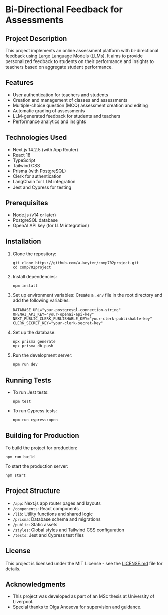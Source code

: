 # Bi-Directional Feedback for Assessments

## Project Description
This project implements an online assessment platform with bi-directional feedback using Large Language Models (LLMs). It aims to provide personalized feedback to students on their performance and insights to teachers based on aggregate student performance.

## Features
- User authentication for teachers and students
- Creation and management of classes and assessments
- Multiple-choice question (MCQ) assessment creation and editing
- Automatic grading of assessments
- LLM-generated feedback for students and teachers
- Performance analytics and insights

## Technologies Used
- Next.js 14.2.5 (with App Router)
- React 18
- TypeScript
- Tailwind CSS
- Prisma (with PostgreSQL)
- Clerk for authentication
- LangChain for LLM integration
- Jest and Cypress for testing

## Prerequisites
- Node.js (v14 or later)
- PostgreSQL database
- OpenAI API key (for LLM integration)

## Installation

1. Clone the repository:
   ```
   git clone https://github.com/a-keyter/comp702project.git
   cd comp702project
   ```

2. Install dependencies:
   ```
   npm install
   ```

3. Set up environment variables:
   Create a `.env` file in the root directory and add the following variables:
   ```
   DATABASE_URL="your-postgresql-connection-string"
   OPENAI_API_KEY="your-openai-api-key"
   NEXT_PUBLIC_CLERK_PUBLISHABLE_KEY="your-clerk-publishable-key"
   CLERK_SECRET_KEY="your-clerk-secret-key"
   ```

4. Set up the database:
   ```
   npx prisma generate
   npx prisma db push
   ```

5. Run the development server:
   ```
   npm run dev
   ```

## Running Tests
- To run Jest tests:
  ```
  npm test
  ```

- To run Cypress tests:
  ```
  npm run cypress:open
  ```

## Building for Production
To build the project for production:
```
npm run build
```

To start the production server:
```
npm start
```

## Project Structure
- `/app`: Next.js app router pages and layouts
- `/components`: React components
- `/lib`: Utility functions and shared logic
- `/prisma`: Database schema and migrations
- `/public`: Static assets
- `/styles`: Global styles and Tailwind CSS configuration
- `/tests`: Jest and Cypress test files


## License
This project is licensed under the MIT License - see the [LICENSE.md](LICENSE.md) file for details.

## Acknowledgments
- This project was developed as part of an MSc thesis at University of Liverpool.
- Special thanks to Olga Anosova for supervision and guidance.